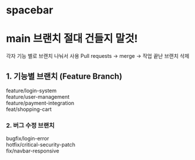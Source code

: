 # spacebar
# main 브랜치 **절대** 건들지 말것!
각자 기능 별로 브랜치 나눠서 사용
Pull requests -> merge -> 작업 끝난 브랜치 삭제

## 1. 기능별 브랜치 (Feature Branch)
feature/login-system  
feature/user-management  
feature/payment-integration  
feat/shopping-cart  
### 2. 버그 수정 브랜치
bugfix/login-error  
hotfix/critical-security-patch  
fix/navbar-responsive  
